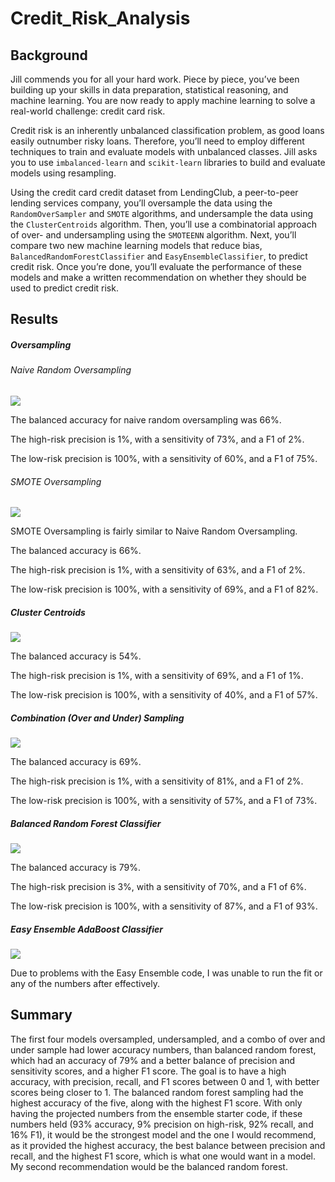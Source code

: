 # Credit_Risk_Analysis

## Background

Jill commends you for all your hard work. Piece by piece, you’ve been building up your skills in data preparation, statistical reasoning, and machine learning. You are now ready to apply machine learning to solve a real-world challenge: credit card risk.

Credit risk is an inherently unbalanced classification problem, as good loans easily outnumber risky loans. Therefore, you’ll need to employ different techniques to train and evaluate models with unbalanced classes. Jill asks you to use `imbalanced-learn` and `scikit-learn` libraries to build and evaluate models using resampling.

Using the credit card credit dataset from LendingClub, a peer-to-peer lending services company, you’ll oversample the data using the `RandomOverSampler` and `SMOTE` algorithms, and undersample the data using the `ClusterCentroids` algorithm. Then, you’ll use a combinatorial approach of over- and undersampling using the `SMOTEENN` algorithm. Next, you’ll compare two new machine learning models that reduce bias, `BalancedRandomForestClassifier` and `EasyEnsembleClassifier`, to predict credit risk. Once you’re done, you’ll evaluate the performance of these models and make a written recommendation on whether they should be used to predict credit risk.

## Results

##### Oversampling

###### Naive Random Oversampling

![](https://github.com/labinskin/Credit_Risk_Analysis/blob/main/Resources/naive_random_oversampling.png)

The balanced accuracy for naive random oversampling was 66%.

The high-risk precision is 1%, with a sensitivity of 73%, and a F1 of 2%.

The low-risk precision is 100%, with a sensitivity of 60%, and a F1 of 75%.

###### SMOTE Oversampling

![](https://github.com/labinskin/Credit_Risk_Analysis/blob/main/Resources/smote_oversampling.png)

SMOTE Oversampling is fairly similar to Naive Random Oversampling.

The balanced accuracy is 66%.

The high-risk precision is 1%, with a sensitivity of 63%, and a F1 of 2%.

The low-risk precision is 100%, with a sensitivity of 69%, and a F1 of 82%.

##### Cluster Centroids

![](https://github.com/labinskin/Credit_Risk_Analysis/blob/main/Resources/clustercentroids_undersampling.png)

The balanced accuracy is 54%.

The high-risk precision is 1%, with a sensitivity of 69%, and a F1 of 1%.

The low-risk precision is 100%, with a sensitivity of 40%, and a F1 of 57%.

##### Combination (Over and Under) Sampling

![](https://github.com/labinskin/Credit_Risk_Analysis/blob/main/Resources/smoteenn.png)

The balanced accuracy is 69%.

The high-risk precision is 1%, with a sensitivity of 81%, and a F1 of 2%.

The low-risk precision is 100%, with a sensitivity of 57%, and a F1 of 73%.

##### Balanced Random Forest Classifier

![](https://github.com/labinskin/Credit_Risk_Analysis/blob/main/Resources/balanced_random_forest.png)

The balanced accuracy is 79%.

The high-risk precision is 3%, with a sensitivity of 70%, and a F1 of 6%.

The low-risk precision is 100%, with a sensitivity of 87%, and a F1 of 93%.

##### Easy Ensemble AdaBoost Classifier

![](https://github.com/labinskin/Credit_Risk_Analysis/blob/main/Resources/easy_ensemble.png)

Due to problems with the Easy Ensemble code, I was unable to run the fit or any of the numbers after effectively.

## Summary

The first four models oversampled, undersampled, and a combo of over and under sample had lower accuracy numbers, than balanced random forest, which had an accuracy of 79% and a better balance of precision and sensitivity scores, and a higher F1 score. The goal is to have a high accuracy, with precision, recall, and F1 scores between 0 and 1, with better scores being closer to 1. The balanced random forest sampling had the highest accuracy of the five, along with the highest F1 score. With only having the projected numbers from the ensemble starter code, if these numbers held (93% accuracy, 9% precision on high-risk, 92% recall, and 16% F1), it would be the strongest model and the one I would recommend, as it provided the highest accuracy, the best balance between precision and recall, and the highest F1 score, which is what one would want in a model. My second recommendation would be the balanced random forest.
